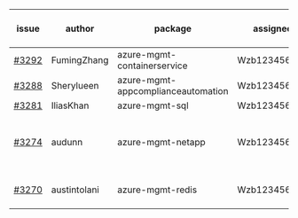 | issue | author | package | assignee | bot advice | created date of issue | target release date | date from target |
| ------ | ------ | ------ | ------ | ------ | ------ | ------ | :-----: |
| [#3292](https://github.com/Azure/sdk-release-request/issues/3292) | FumingZhang | azure-mgmt-containerservice | Wzb123456789 | new comment. | 10-25 | 11-25 |  |
| [#3288](https://github.com/Azure/sdk-release-request/issues/3288) | Sherylueen | azure-mgmt-appcomplianceautomation | Wzb123456789 |  | 10-24 | 11-25 |  |
| [#3281](https://github.com/Azure/sdk-release-request/issues/3281) | IliasKhan | azure-mgmt-sql | Wzb123456789 |  | 10-19 | 11-25 |  |
| [#3274](https://github.com/Azure/sdk-release-request/issues/3274) | audunn | azure-mgmt-netapp | Wzb123456789 | new comment. close to release date.  | 10-13 | 10-28 | 2 |
| [#3270](https://github.com/Azure/sdk-release-request/issues/3270) | austintolani | azure-mgmt-redis | Wzb123456789 | close to release date.  | 10-12 | 10-28 | 2 |
